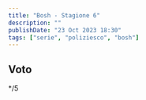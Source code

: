 ```yaml
---
title: "Bosh - Stagione 6"
description: ""
publishDate: "23 Oct 2023 18:30"
tags: ["serie", "poliziesco", "bosh"]
---
```


## Voto

\*/5
